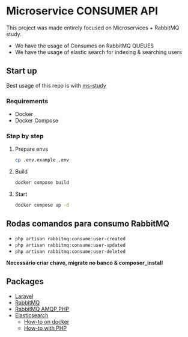 # Microservice CONSUMER API

This project was made entirely focused on Microservices + RabbitMQ study.
+ We have the usage of Consumes on RabbitMQ QUEUES
+ We have the usage of elastic search for indexing & searching users

## Start up

Best usage of this repo is with [ms-study](https://github.com/Haaragard/microservices-communication-and-search)

### Requirements

- Docker
- Docker Compose

### Step by step

1. Prepare envs
    ```bash
    cp .env.example .env
    ```
2. Build
    ```bash
    docker compose build
    ```
3. Start
    ```bash
    docker compose up -d
    ```

## Rodas comandos para consumo RabbitMQ

- `php artisan rabbitmq:consume:user-created`
- `php artisan rabbitmq:consume:user-updated`
- `php artisan rabbitmq:consume:user-deleted`

**Necessário criar chave, migrate no banco & composer_install**

## Packages

- [Laravel](https://laravel.com)
- [RabbitMQ](https://www.rabbitmq.com/)
- [RabbitMQ AMQP PHP](https://www.rabbitmq.com/tutorials/tutorial-one-php.html)
- [Elasticsearch](https://www.elastic.co/guide/en/elasticsearch/reference/current/elasticsearch-intro.html)
    - [How-to on docker](https://www.elastic.co/guide/en/elasticsearch/reference/current/docker.html)
    - [How-to with PHP](https://www.elastic.co/guide/en/elasticsearch/client/php-api/current/getting-started-php.html)
